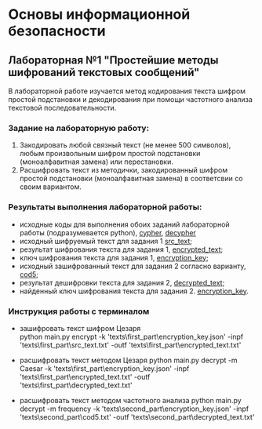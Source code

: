 # Основы информационной безопасности

## Лабораторная №1 "Простейшие методы шифрований текстовых сообщений"

В лабораторной работе изучается метод кодирования текста шифром простой подстановки и декодирования при помощи частотного анализа 
текстовой последовательности. 

### Задание на лабораторную работу:
1. Закодировать любой связный текст (не менее 500 символов), любым произвольным шифром простой подстановки (моноалфавитная замена) или перестановки. 
2. Расшифровать текст из методички, закодированный шифром простой подстановки (моноалфавитная замена) в соответсвии со своим вариантом.

### Результаты выполнения лабораторной работы:

- исходные коды для выполнения обоих заданий лабораторной работы (подразумевается python), [cypher](modules\cypher.py),
    [decypher](modules\decypher.py)
- исходный шифруемый текст для задания 1 [src_text](texts\first_part\src_text.txt);
- результат шифрования текста для задания 1, [encrypted_text](texts\first_part\encrypted_text.txt);
- ключ шифрования текста для задания 1, [encryption_key](texts\first_part\encryption_key.json);
- исходный зашифрованный текст для задания 2 согласно варианту, [cod5](texts\second_part\cod5.txt);
- результат дешифровки текста для задания 2, [decrypted_text](texts\second_part\decrypted_text.txt);
- найденный ключ шифрования текста для задания 2. [encryption_key](texts\second_part\encryption_key.json).

### Инструкция работы с терминалом

- зашифровать текст шифром Цезаря              
    python main.py encrypt -k 'texts\first_part\encryption_key.json' -inpf 'texts\first_part\src_text.txt' -outf 'texts\first_part\encrypted_text.txt'

- расшифровать текст методом Цезаря
    python main.py decrypt -m Caesar -k 'texts\first_part\encryption_key.json' -inpf 'texts\first_part\encrypted_text.txt' -outf 'texts\first_part\decrypted_text.txt' 

- расшифровать текст методом частотного анализа
    python main.py decrypt -m frequency -k 'texts\second_part\encryption_key.json' -inpf 'texts\second_part\cod5.txt' -outf 'texts\second_part\decrypted_text.txt'



